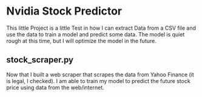 # Nvidia Stock Predictor
This little Project is a little Test in how I can extract Data from a CSV file and use the data to train a model and predict some data. The model is quiet rough at this time, but I will optimize the model in the future. 

## stock_scraper.py
Now that I built a web scraper that scrapes the data from Yahoo Finance (it is legal, I checked). I am able to train my model to predict the future stock price using data from the web/internet.